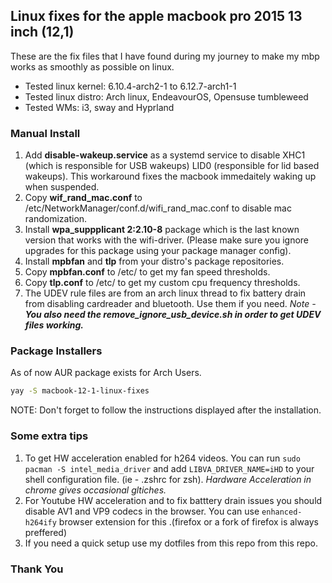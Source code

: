 ## Linux fixes for the apple macbook pro 2015 13 inch (12,1)

These are the fix files that I have found during my journey to make my mbp works as smoothly as possible on linux.

- Tested linux kernel: 6.10.4-arch2-1 to 6.12.7-arch1-1
- Tested linux distro: Arch linux, EndeavourOS, Opensuse tumbleweed
- Tested WMs: i3, sway and Hyprland

### Manual Install

1. Add **disable-wakeup.service** as a systemd service to disable XHC1 (which is responsible for USB wakeups) LID0 (responsible for lid based wakeups). This workaround fixes the macbook immedaitely waking up when suspended.
2. Copy **wif_rand_mac.conf** to /etc/NetworkManager/conf.d/wifi_rand_mac.conf to disable mac randomization.
3. Install **wpa_suppplicant 2:2.10-8** package which is the last known version that works with the wifi-driver. (Please make sure you ignore upgrades for this package using your package manager config).
4. Install **mpbfan** and **tlp** from your distro's package repositories.
5. Copy **mpbfan.conf** to /etc/ to get my fan speed thresholds.
6. Copy **tlp.conf** to /etc/ to get my custom cpu frequency thresholds.
7. The UDEV rule files are from an arch linux thread to fix battery drain from disabling cardreader and bluetooth. Use them if you need.
_Note - **You also need the remove_ignore_usb_device.sh in order to get UDEV files working.**_

### Package Installers

As of now AUR package exists for Arch Users.

```bash
yay -S macbook-12-1-linux-fixes
```
NOTE: Don't forget to follow the instructions displayed after the installation.

### Some extra tips

1. To get HW acceleration enabled for h264 videos. You can run `sudo pacman -S intel_media_driver` and add `LIBVA_DRIVER_NAME=iHD` to your shell configuration file. (ie - .zshrc for zsh).
*Hardware Acceleration in chrome gives occasional gltiches.*
2. For Youtube HW acceleration and to fix batttery drain issues you should disable AV1 and VP9 codecs in the browser. You can use `enhanced-h264ify` browser extension for this .(firefox or a fork of firefox is always preffered)
3. If you need a quick setup use my dotfiles from this repo from this repo.

### Thank You
